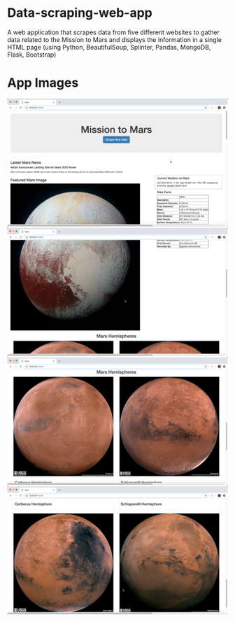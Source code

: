 # Data-scraping-web-app
A web application that scrapes data from five different websites to gather data related to the Mission to Mars and displays the information in a single HTML page (using Python, BeautifulSoup, Splinter, Pandas, MongoDB, Flask, Bootstrap)

# App Images
![alt](/app_images/image01_mars_app.png)
![alt](/app_images/image02_mars_app.png)
![alt](/app_images/image03_mars_app.png)
![alt](/app_images/image04_mars_app.png)
